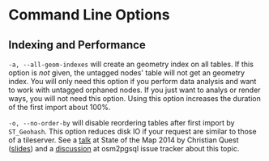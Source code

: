 Command Line Options
====================

Indexing and Performance
------------------------

`-a, --all-geom-indexes` will create an geometry index on all tables. If this option is *not* given,
the untagged nodes' table will not get an geometry index. You will only need this option if you perform
data analysis and want to work with untagged orphaned nodes. If you just want to analys or render ways,
you will not need this option. Using this option increases the duration of the first import about 100%.

`-o, --no-order-by` will disable reordering tables after first import by `ST_Geohash`. This option reduces disk IO if your
request are similar to those of a tileserver. See a [talk](https://vimeo.com/115315282) at State of the Map 2014 by Christian Quest
([slides](https://pdf.yt/d/P0vxShtbGagwXg3Q)) and a [discussion](https://github.com/openstreetmap/osm2pgsql/issues/208) at
osm2pgsql issue tracker about this topic.
